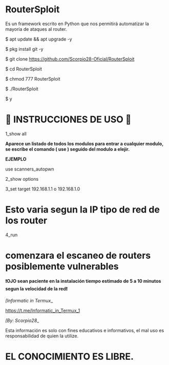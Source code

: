 # RouterSploit
Es un framework escrito en Python que nos permitirá automatizar la mayoría de ataques al router.

$ apt update && apt upgrade -y

$ pkg install git -y

$ git clone https://github.com/Scorpio28-Oficial/RouterSploit

$ cd RouterSploit

$ chmod 777 RouterSploit

$ ./RouterSploit

$ y

# 🦂 INSTRUCCIONES DE USO 🦂

1_show all

__Aparece un listado de todos los modulos para entrar a cualquier modulo, se escribe el comando ( use ) seguido del modulo a elejir.__

__EJEMPLO__

use scanners_autopwn

2_show options

3_set target 192.168.1.1 o 192.168.1.0


# Esto varia segun la IP tipo de red de los router

4_run

# comenzara el escaneo de routers posiblemente vulnerables

__❗OJO sean paciente en la instalación tiempo estimado de 5 a 10 minutos segun la velocidad de la red❗__

_[Informatic in Termux__

https://t.me/Informatic_in_Termux_1

_[By: Scorpio28__

Esta información es solo con fines educativos e informativos, el mal uso es responsabilidad de quien la utilize.

# EL CONOCIMIENTO ES LIBRE.
